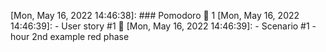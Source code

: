 [Mon, May 16, 2022 14:46:38]:  ### Pomodoro 🍅 1
[Mon, May 16, 2022 14:46:39]:  - User story #1 🚧
[Mon, May 16, 2022 14:46:39]:    - Scenario #1 - hour 2nd example red phase
